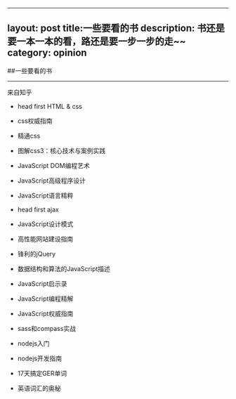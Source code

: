 
---
layout: post
title:一些要看的书
description: 书还是要一本一本的看，路还是要一步一步的走~~
category: opinion
---



##一些要看的书

***
来自知乎

* head first HTML & css
* css权威指南
* 精通css
* 图解css3：核心技术与案例实践
* JavaScript  DOM编程艺术
* JavaScript高级程序设计
* JavaScript语言精粹
* head first ajax 
* JavaScript设计模式
* 高性能网站建设指南
* 锋利的jQuery
* 数据结构和算法的JavaScript描述
* JavaScript启示录
* JavaScript编程精解
* JavaScript权威指南
* sass和compass实战

* nodejs入门
* nodejs开发指南

* 17天搞定GER单词
* 英语词汇的奥秘
